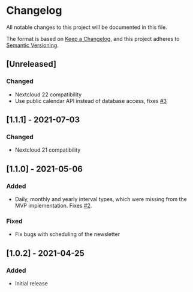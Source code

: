 # Changelog
All notable changes to this project will be documented in this file.

The format is based on [Keep a Changelog](https://keepachangelog.com/en/1.0.0/),
and this project adheres to [Semantic Versioning](https://semver.org/spec/v2.0.0.html).

## [Unreleased]
### Changed
- Nextcloud 22 compatibility
- Use public calendar API instead of database access, fixes [#3](https://github.com/mziech/nextcloud-calendar-news/issues/3)

## [1.1.1] - 2021-07-03
### Changed
- Nextcloud 21 compatibility

## [1.1.0] - 2021-05-06
### Added
- Daily, monthly and yearly interval types, which were missing from the MVP implementation. Fixes [#2](https://github.com/mziech/nextcloud-calendar-news/issues/2).

### Fixed
- Fix bugs with scheduling of the newsletter

## [1.0.2] - 2021-04-25
### Added
- Initial release
